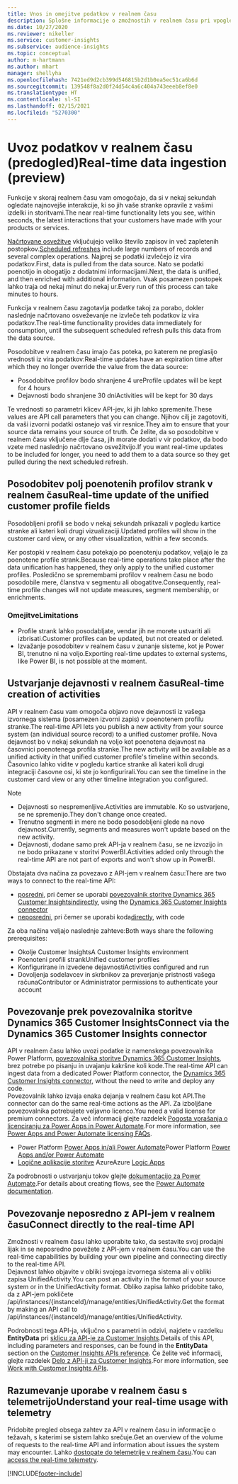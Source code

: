 ```yaml
---
title: Vnos in omejitve podatkov v realnem času
description: Splošne informacije o zmožnostih v realnem času pri vpogledih v občinstvo.
ms.date: 10/27/2020
ms.reviewer: nikeller
ms.service: customer-insights
ms.subservice: audience-insights
ms.topic: conceptual
author: m-hartmann
ms.author: mhart
manager: shellyha
ms.openlocfilehash: 7421ed9d2cb399d546815b2d1b0ea5ec51ca6b6d
ms.sourcegitcommit: 139548f8a2d0f24d54c4a6c404a743eeeb8ef8e0
ms.translationtype: HT
ms.contentlocale: sl-SI
ms.lasthandoff: 02/15/2021
ms.locfileid: "5270300"
---
```

# <a name="real-time-data-ingestion-preview"></a><span data-ttu-id="f2059-103">Uvoz podatkov v realnem času (predogled)</span><span class="sxs-lookup"><span data-stu-id="f2059-103">Real-time data ingestion (preview)</span></span>

<span data-ttu-id="f2059-104">Funkcije v skoraj realnem času vam omogočajo, da si v nekaj sekundah ogledate najnovejše interakcije, ki so jih vaše stranke opravile z vašimi izdelki in storitvami.</span><span class="sxs-lookup"><span data-stu-id="f2059-104">The near real-time functionality lets you see, within seconds, the latest interactions that your customers have made with your products or services.</span></span>

<span data-ttu-id="f2059-105">[Načrtovane osvežitve](system.md#schedule-tab) vključujejo veliko število zapisov in več zapletenih postopkov.</span><span class="sxs-lookup"><span data-stu-id="f2059-105">[Scheduled refreshes](system.md#schedule-tab) include large numbers of records and several complex operations.</span></span> <span data-ttu-id="f2059-106">Najprej se podatki izvlečejo iz vira podatkov.</span><span class="sxs-lookup"><span data-stu-id="f2059-106">First, data is pulled from the data source.</span></span> <span data-ttu-id="f2059-107">Nato se podatki poenotijo in obogatijo z dodatnimi informacijami.</span><span class="sxs-lookup"><span data-stu-id="f2059-107">Next, the data is unified, and then enriched with additional information.</span></span> <span data-ttu-id="f2059-108">Vsak posamezen postopek lahko traja od nekaj minut do nekaj ur.</span><span class="sxs-lookup"><span data-stu-id="f2059-108">Every run of this process can take minutes to hours.</span></span>

<span data-ttu-id="f2059-109">Funkcija v realnem času zagotavlja podatke takoj za porabo, dokler naslednje načrtovano osveževanje ne izvleče teh podatkov iz vira podatkov.</span><span class="sxs-lookup"><span data-stu-id="f2059-109">The real-time functionality provides data immediately for consumption, until the subsequent scheduled refresh pulls this data from the data source.</span></span>

<span data-ttu-id="f2059-110">Posodobitve v realnem času imajo čas poteka, po katerem ne preglasijo vrednosti iz vira podatkov:</span><span class="sxs-lookup"><span data-stu-id="f2059-110">Real-time updates have an expiration time after which they no longer override the value from the data source:</span></span>

- <span data-ttu-id="f2059-111">Posodobitve profilov bodo shranjene 4 ure</span><span class="sxs-lookup"><span data-stu-id="f2059-111">Profile updates will be kept for 4 hours</span></span>
- <span data-ttu-id="f2059-112">Dejavnosti bodo shranjene 30 dni</span><span class="sxs-lookup"><span data-stu-id="f2059-112">Activities will be kept for 30 days</span></span>

<span data-ttu-id="f2059-113">Te vrednosti so parametri klicev API-jev, ki jih lahko spremenite.</span><span class="sxs-lookup"><span data-stu-id="f2059-113">These values are API call parameters that you can change.</span></span> <span data-ttu-id="f2059-114">Njihov cilj je zagotoviti, da vaši izvorni podatki ostanejo vaš vir resnice.</span><span class="sxs-lookup"><span data-stu-id="f2059-114">They aim to ensure that your source data remains your source of truth.</span></span> <span data-ttu-id="f2059-115">Če želite, da so posodobitve v realnem času vključene dlje časa, jih morate dodati v vir podatkov, da bodo vzete med naslednjo načrtovano osvežitvijo.</span><span class="sxs-lookup"><span data-stu-id="f2059-115">If you want real-time updates to be included for longer, you need to add them to a data source so they get pulled during the next scheduled refresh.</span></span>

## <a name="real-time-update-of-the-unified-customer-profile-fields"></a><span data-ttu-id="f2059-116">Posodobitev polj poenotenih profilov strank v realnem času</span><span class="sxs-lookup"><span data-stu-id="f2059-116">Real-time update of the unified customer profile fields</span></span>

<span data-ttu-id="f2059-117">Posodobljeni profili se bodo v nekaj sekundah prikazali v pogledu kartice stranke ali kateri koli drugi vizualizaciji.</span><span class="sxs-lookup"><span data-stu-id="f2059-117">Updated profiles will show in the customer card view, or any other visualization, within a few seconds.</span></span>

<span data-ttu-id="f2059-118">Ker postopki v realnem času potekajo po poenotenju podatkov, veljajo le za poenotene profile strank.</span><span class="sxs-lookup"><span data-stu-id="f2059-118">Because real-time operations take place after the data unification has happened, they only apply to the unified customer profiles.</span></span> <span data-ttu-id="f2059-119">Posledično se spremembami profilov v realnem času ne bodo posodobile mere, članstva v segmentu ali obogatitve.</span><span class="sxs-lookup"><span data-stu-id="f2059-119">Consequently, real-time profile changes will not update measures, segment membership, or enrichments.</span></span>

### <a name="limitations"></a><span data-ttu-id="f2059-120">Omejitve</span><span class="sxs-lookup"><span data-stu-id="f2059-120">Limitations</span></span>

- <span data-ttu-id="f2059-121">Profile strank lahko posodabljate, vendar jih ne morete ustvariti ali izbrisati.</span><span class="sxs-lookup"><span data-stu-id="f2059-121">Customer profiles can be updated, but not created or deleted.</span></span>
- <span data-ttu-id="f2059-122">Izvažanje posodobitev v realnem času v zunanje sisteme, kot je Power BI, trenutno ni na voljo.</span><span class="sxs-lookup"><span data-stu-id="f2059-122">Exporting real-time updates to external systems, like Power BI, is not possible at the moment.</span></span>

## <a name="real-time-creation-of-activities"></a><span data-ttu-id="f2059-123">Ustvarjanje dejavnosti v realnem času</span><span class="sxs-lookup"><span data-stu-id="f2059-123">Real-time creation of activities</span></span>

<span data-ttu-id="f2059-124">API v realnem času vam omogoča objavo nove dejavnosti iz vašega izvornega sistema (posamezen izvorni zapis) v poenotenem profilu stranke.</span><span class="sxs-lookup"><span data-stu-id="f2059-124">The real-time API lets you publish a new activity from your source system (an individual source record) to a unified customer profile.</span></span> <span data-ttu-id="f2059-125">Nova dejavnost bo v nekaj sekundah na voljo kot poenotena dejavnost na časovnici poenotenega profila stranke.</span><span class="sxs-lookup"><span data-stu-id="f2059-125">The new activity will be available as a unified activity in that unified customer profile's timeline within seconds.</span></span> <span data-ttu-id="f2059-126">Časovnico lahko vidite v pogledu kartice stranke ali kateri koli drugi integraciji časovne osi, ki ste jo konfigurirali.</span><span class="sxs-lookup"><span data-stu-id="f2059-126">You can see the timeline in the customer card view or any other timeline integration you configured.</span></span>

> [!NOTE]
>
> - <span data-ttu-id="f2059-127">Dejavnosti so nespremenljive.</span><span class="sxs-lookup"><span data-stu-id="f2059-127">Activities are immutable.</span></span> <span data-ttu-id="f2059-128">Ko so ustvarjene, se ne spremenijo.</span><span class="sxs-lookup"><span data-stu-id="f2059-128">They don't change once created.</span></span>
> - <span data-ttu-id="f2059-129">Trenutno segmenti in mere ne bodo posodobljeni glede na novo dejavnost.</span><span class="sxs-lookup"><span data-stu-id="f2059-129">Currently, segments and measures won't update based on the new activity.</span></span>
> - <span data-ttu-id="f2059-130">Dejavnosti, dodane samo prek API-ja v realnem času, se ne izvozijo in ne bodo prikazane v storitvi PowerBI.</span><span class="sxs-lookup"><span data-stu-id="f2059-130">Activities added only through the real-time API are not part of exports and won't show up in PowerBI.</span></span>

<span data-ttu-id="f2059-131">Obstajata dva načina za povezavo z API-jem v realnem času:</span><span class="sxs-lookup"><span data-stu-id="f2059-131">There are two ways to connect to the real-time API:</span></span>

- <span data-ttu-id="f2059-132">[posredni](#connect-via-the-dynamics-365-customer-insights-connector), pri čemer se uporabi [povezovalnik storitve Dynamics 365 Customer Insights](https://docs.microsoft.com/connectors/customerinsights/)</span><span class="sxs-lookup"><span data-stu-id="f2059-132">[indirectly](#connect-via-the-dynamics-365-customer-insights-connector), using the [Dynamics 365 Customer Insights connector](https://docs.microsoft.com/connectors/customerinsights/)</span></span>
- <span data-ttu-id="f2059-133">[neposredni](#connect-directly-to-the-real-time-api), pri čemer se uporabi koda</span><span class="sxs-lookup"><span data-stu-id="f2059-133">[directly](#connect-directly-to-the-real-time-api), with code</span></span>

<span data-ttu-id="f2059-134">Za oba načina veljajo naslednje zahteve:</span><span class="sxs-lookup"><span data-stu-id="f2059-134">Both ways share the following prerequisites:</span></span>

- <span data-ttu-id="f2059-135">Okolje Customer Insights</span><span class="sxs-lookup"><span data-stu-id="f2059-135">A Customer Insights environment</span></span>
- <span data-ttu-id="f2059-136">Poenoteni profili strank</span><span class="sxs-lookup"><span data-stu-id="f2059-136">Unified customer profiles</span></span>
- <span data-ttu-id="f2059-137">Konfigurirane in izvedene dejavnosti</span><span class="sxs-lookup"><span data-stu-id="f2059-137">Activities configured and run</span></span>
- <span data-ttu-id="f2059-138">Dovoljenja sodelavcev in skrbnikov za preverjanje pristnosti vašega računa</span><span class="sxs-lookup"><span data-stu-id="f2059-138">Contributor or Administrator permissions to authenticate your account</span></span>

## <a name="connect-via-the-dynamics-365-customer-insights-connector"></a><span data-ttu-id="f2059-139">Povezovanje prek povezovalnika storitve Dynamics 365 Customer Insights</span><span class="sxs-lookup"><span data-stu-id="f2059-139">Connect via the Dynamics 365 Customer Insights connector</span></span>

<span data-ttu-id="f2059-140">API v realnem času lahko uvozi podatke iz namenskega povezovalnika Power Platform, [povezovalnika storitve Dynamics 365 Customer Insights](https://docs.microsoft.com/connectors/customerinsights/), brez potrebe po pisanju in uvajanju kakršne koli kode.</span><span class="sxs-lookup"><span data-stu-id="f2059-140">The real-time API can ingest data from a dedicated Power Platform connector, the [Dynamics 365 Customer Insights connector](https://docs.microsoft.com/connectors/customerinsights/), without the need to write and deploy any code.</span></span>    
<span data-ttu-id="f2059-141">Povezovalnik lahko izvaja enaka dejanja v realnem času kot API.</span><span class="sxs-lookup"><span data-stu-id="f2059-141">The connector can do the same real-time actions as the API.</span></span> <span data-ttu-id="f2059-142">Za izboljšane povezovalnika potrebujete veljavno licenco.</span><span class="sxs-lookup"><span data-stu-id="f2059-142">You need a valid license for premium connectors.</span></span> <span data-ttu-id="f2059-143">Za več informacij glejte razdelek [Pogosta vprašanja o licenciranju za Power Apps in Power Automate](https://docs.microsoft.com/power-platform/admin/powerapps-flow-licensing-faq).</span><span class="sxs-lookup"><span data-stu-id="f2059-143">For more information, see [Power Apps and Power Automate licensing FAQs](https://docs.microsoft.com/power-platform/admin/powerapps-flow-licensing-faq).</span></span>

- <span data-ttu-id="f2059-144">Power Platform [Power Apps in/ali Power Automate](https://docs.microsoft.com/connectors/)</span><span class="sxs-lookup"><span data-stu-id="f2059-144">Power Platform [Power Apps and/or Power Automate](https://docs.microsoft.com/connectors/)</span></span>
- <span data-ttu-id="f2059-145">[Logične aplikacije storitve](https://docs.microsoft.com/azure/connectors/apis-list) Azure</span><span class="sxs-lookup"><span data-stu-id="f2059-145">Azure [Logic Apps](https://docs.microsoft.com/azure/connectors/apis-list)</span></span>

<span data-ttu-id="f2059-146">Za podrobnosti o ustvarjanju tokov glejte [dokumentacijo za Power Automate](https://docs.microsoft.com/power-automate/).</span><span class="sxs-lookup"><span data-stu-id="f2059-146">For details about creating flows, see the [Power Automate documentation](https://docs.microsoft.com/power-automate/).</span></span>

## <a name="connect-directly-to-the-real-time-api"></a><span data-ttu-id="f2059-147">Povezovanje neposredno z API-jem v realnem času</span><span class="sxs-lookup"><span data-stu-id="f2059-147">Connect directly to the real-time API</span></span>

<span data-ttu-id="f2059-148">Zmožnosti v realnem času lahko uporabite tako, da sestavite svoj prodajni lijak in se neposredno povežete z API-jem v realnem času.</span><span class="sxs-lookup"><span data-stu-id="f2059-148">You can use the real-time capabilities by building your own pipeline and connecting directly to the real-time API.</span></span>    
<span data-ttu-id="f2059-149">Dejavnost lahko objavite v obliki svojega izvornega sistema ali v obliki zapisa UnifiedActivity.</span><span class="sxs-lookup"><span data-stu-id="f2059-149">You can post an activity in the format of your source system or in the UnifiedActivity format.</span></span> <span data-ttu-id="f2059-150">Obliko zapisa lahko pridobite tako, da z API-jem pokličete /api/instances/{instanceId}/manage/entities/UnifiedActivity.</span><span class="sxs-lookup"><span data-stu-id="f2059-150">Get the format by making an API call to /api/instances/{instanceId}/manage/entities/UnifiedActivity.</span></span>

<span data-ttu-id="f2059-151">Podrobnosti tega API-ja, vključno s parametri in odzivi, najdete v razdelku **EntityData** pri [sklicu za API-je za Customer Insights](https://developer.ci.ai.dynamics.com/api-details#api=CustomerInsights).</span><span class="sxs-lookup"><span data-stu-id="f2059-151">Details of this API, including parameters and responses, can be found in the **EntityData** section on the [Customer Insights APIs reference](https://developer.ci.ai.dynamics.com/api-details#api=CustomerInsights).</span></span> <span data-ttu-id="f2059-152">Če želite več informacij, glejte razdelek [Delo z API-ji za Customer Insights](apis.md).</span><span class="sxs-lookup"><span data-stu-id="f2059-152">For more information, see [Work with Customer Insights APIs](apis.md).</span></span>

## <a name="understand-your-real-time-usage-with-telemetry"></a><span data-ttu-id="f2059-153">Razumevanje uporabe v realnem času s telemetrijo</span><span class="sxs-lookup"><span data-stu-id="f2059-153">Understand your real-time usage with telemetry</span></span>

<span data-ttu-id="f2059-154">Pridobite pregled obsega zahtev za API v realnem času in informacije o težavah, s katerimi se sistem lahko srečuje.</span><span class="sxs-lookup"><span data-stu-id="f2059-154">Get an overview of the volume of requests to the real-time API and information about issues the system may encounter.</span></span> <span data-ttu-id="f2059-155">Lahko [dostopate do telemetrije v realnem času](system.md#api-usage-tab).</span><span class="sxs-lookup"><span data-stu-id="f2059-155">You can [access the real-time telemetry](system.md#api-usage-tab).</span></span> 


[!INCLUDE[footer-include](../includes/footer-banner.md)]